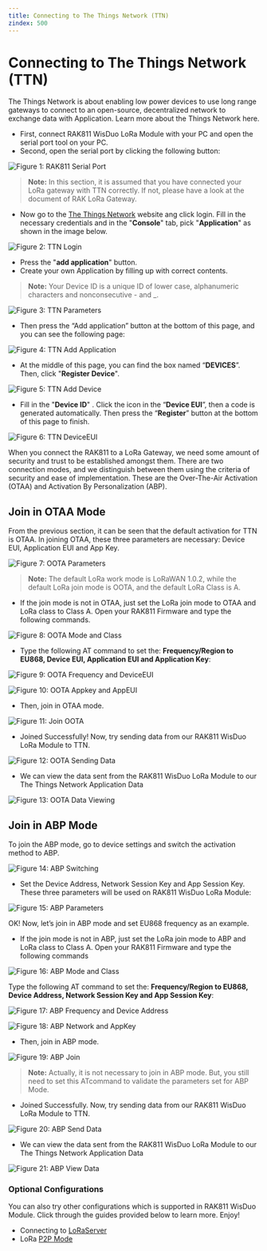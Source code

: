 ```yaml
---
title: Connecting to The Things Network (TTN)
zindex: 500
---
```

# Connecting to The Things Network (TTN)

The Things Network is about enabling low power devices to use long range gateways to connect to an open-source, decentralized network to exchange data with Application. Learn more about the Things Network here.

* First, connect RAK811 WisDuo LoRa Module with your PC and open the serial port tool on your PC.
* Second, open the serial port by clicking the following button: 

![Figure 1: RAK811 Serial Port](images/serialportttn.png)

>**Note:** In this section, it is assumed that you have connected your LoRa gateway with TTN correctly. If not, please have a look  at the document of RAK LoRa Gateway.

* Now go to the [The Things Network](https://www.thethingsnetwork.org/) website ang click login. Fill in the necessary credentials and in the "**Console**" tab, pick "**Application**" as shown in the image below.

![Figure 2: TTN Login](images/ttnlogin.jpg)

* Press the "**add application**" button.
* Create your own Application by filling up with correct contents.
>**Note:** Your Device ID is a unique ID of lower case, alphanumeric characters and nonconsecutive - and _.

![Figure 3: TTN Parameters](images/ttnparamaters.jpg)

* Then press the “Add application” button at the bottom of this page, and you can see the following page: 

![Figure 4: TTN Add Application](images/addapplication.jpg)

* At the middle of this page, you can find the box named “**DEVICES**”. Then, click "**Register Device**". 

![Figure 5: TTN Add Device](images/adddevice.jpg)

* Fill in the "**Device ID**" . Click the icon in the “**Device EUI**”, then a code is generated automatically. Then press the “**Register**” button at the bottom of this page to finish.

![Figure 6: TTN DeviceEUI](images/deviceEUI.jpg)


When you connect the RAK811 to a LoRa Gateway, we need some amount of security and trust to be established amongst them. There are two connection modes, and we distinguish between them using the criteria of security and ease of implementation. These are the Over-The-Air Activation (OTAA) and Activation By Personalization (ABP).

## Join in OTAA Mode

From the previous section, it can be seen that the default activation for TTN is OTAA. In joining OTAA, these three parameters are necessary: Device EUI, Application EUI and App Key.

![Figure 7: OOTA Parameters](images/ootaparameters.jpg)

>**Note:** The default LoRa work mode is LoRaWAN 1.0.2, while the default LoRa join mode is OOTA, and the default LoRa Class is A.

* If the join mode is not in OTAA, just set the LoRa join mode to OTAA and LoRa class to Class A. Open your RAK811 Firmware and type the following commands.

![Figure 8: OOTA Mode and Class](images/ootamodeandclass.jpg)

* Type the following AT command to set the: **Frequency/Region to EU868, Device EUI, Application EUI and Application Key**:

![Figure 9: OOTA Frequency and DeviceEUI](images/ootafrequencyanddeviceeui.jpg)

![Figure 10: OOTA Appkey and AppEUI](images/ootaappkeyappeui.jpg)

* Then, join in OTAA mode.

![Figure 11: Join OOTA](images/joinoota.jpg)

* Joined Successfully! Now, try sending data from our RAK811 WisDuo LoRa Module to TTN.

![Figure 12: OOTA Sending Data](images/ootasendingdata.jpg)

* We can view the data sent from the RAK811 WisDuo LoRa Module to our The Things Network Application Data

![Figure 13: OOTA Data Viewing](images/ootadataviewing.jpg)

## Join in ABP Mode

To join the ABP mode, go to device settings and switch the activation method to ABP.

![Figure 14: ABP Switching](images/abpswitching.jpg)

* Set the Device Address, Network Session Key and App Session Key. These three parameters will be used on RAK811 WisDuo LoRa Module:

![Figure 15: ABP Parameters](images/abpparameters.jpg)

OK! Now, let’s join in ABP mode and set EU868 frequency as an example.

* If the join mode is not in ABP, just set the LoRa join mode to ABP and LoRa class to Class A. Open your RAK811 Firmware and type the following commands

![Figure 16: ABP Mode and Class](images/abpmodeclass.jpg)

Type the following AT command to set the: **Frequency/Region to EU868, Device Address, Network Session Key and App Session Key**:

![Figure 17: ABP Frequency and Device Address](images/abpfreqanddevadd.jpg)

![Figure 18: ABP Network and AppKey](images/abpnetworkandapplicationkey.jpg)

* Then, join in ABP mode.

![Figure 19: ABP Join](images/abpjoin.jpg)

>**Note:** Actually, it is not necessary to join in ABP mode. But, you still need to set this ATcommand to validate the parameters set for ABP Mode.

* Joined Successfully. Now, try sending data from our RAK811 WisDuo LoRa Module to TTN.

![Figure 20: ABP Send Data](images/abpsend.jpg)

* We can view the data sent from the RAK811 WisDuo LoRa Module to our The Things Network Application Data

![Figure 21: ABP View Data](images/abpdataview.jpg)

### Optional Configurations
You can also try other configurations which is supported in RAK811 WisDuo Module. Click through the guides provided below to learn more. Enjoy!
* Connecting to [LoRaServer](https://doc.rakwireless.com/rak811-wisduo-lora-module/connecting-to-loraserver)
* LoRa [P2P Mode](https://doc.rakwireless.com/rak811-wisduo-lora-module/lora-p2p-mode)

